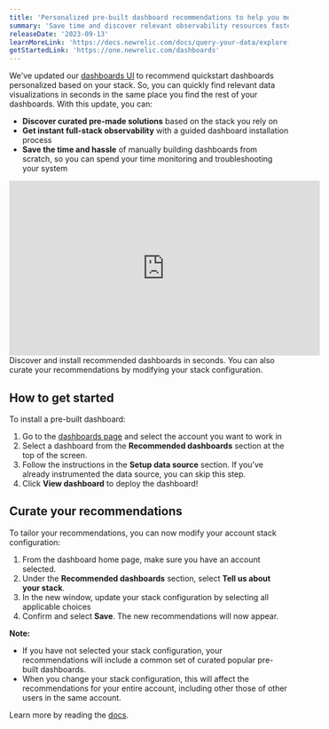```yaml
---
title: 'Personalized pre-built dashboard recommendations to help you monitor in minutes'
summary: 'Save time and discover relevant observability resources faster with tailored quickstart recommendations in right your dashboards UI'
releaseDate: '2023-09-13'
learnMoreLink: 'https://docs.newrelic.com/docs/query-your-data/explore-query-data/dashboards/prebuilt-dashboards' 
getStartedLink: 'https://one.newrelic.com/dashboards'
---
```


We've updated our [dashboards UI](https://one.newrelic.com/dashboards) to recommend quickstart dashboards personalized based on your stack. So, you can quickly find relevant data visualizations in seconds in the same place you find the rest of your dashboards. With this update, you can:

- **Discover curated pre-made solutions** based on the stack you rely on
- **Get instant full-stack observability** with a guided dashboard installation process 
- **Save the time and hassle** of manually building dashboards from scratch, so you can spend your time monitoring and troubleshooting your system

<iframe width="560" height="315" src="https://fast.wistia.net/embed/iframe/n94eq1l2wz" frameborder="0" allow="accelerometer; autoplay; clipboard-write; encrypted-media; gyroscope; picture-in-picture" allowfullscreen></iframe>

<figcaption>Discover and install recommended dashboards in seconds. You can also curate your recommendations by modifying your stack configuration. </figcaption>

## How to get started
To install a pre-built dashboard:
1. Go to the [dashboards page](https://one.newrelic.com/dashboards) and select the account you want to work in
2. Select a dashboard from the **Recommended dashboards** section at the top of the screen.
3. Follow the instructions in the **Setup data source** section. If you've already instrumented the data source, you can skip this step.
4. Click **View dashboard** to deploy the dashboard!

## Curate your recommendations
To tailor your recommendations, you can now modify your account stack configuration: 
1. From the dashboard home page, make sure you have an account selected.
2. Under the **Recommended dashboards** section, select **Tell us about your stack**.
3. In the new window, update your stack configuration by selecting all applicable choices
4. Confirm and select **Save**. The new recommendations will now appear.

**Note:**
- If you have not selected your stack configuration, your recommendations will include a common set of curated popular pre-built dashboards.
- When you change your stack configuration, this will affect the recommendations for your entire account, including other those of other users in the same account. 

Learn more by reading the [docs](https://docs.newrelic.com/docs/query-your-data/explore-query-data/dashboards/prebuilt-dashboards).
